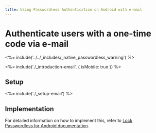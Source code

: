 ```yaml
---
title: Using Passwordless Authentication on Android with e-mail
---
```

# Authenticate users with a one-time code via e-mail

<!-- markdownlint-disable -->

<%= include('../../_includes/_native_passwordless_warning') %>

<%= include('./_introduction-email', { isMobile: true }) %>

## Setup

<%= include('./_setup-email') %>

## Implementation

For detailed information on how to implement this, refer to [Lock Passwordless for Android documentation](/libraries/lock-android/passwordless).
